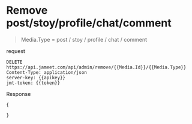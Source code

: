 # Remove post/stoy/profile/chat/comment

>Media.Type = post / stoy / profile / chat / comment

request

```http request
DELETE https://api.jameet.com/api/admin/remove/{{Media.Id}}/{{Media.Type}}
Content-Type: application/json
server-key: {{apikey}}
jmt-token: {{token}}

```

Response

```http request
{

}
```